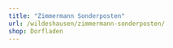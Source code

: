 ```yaml
---
title: "Zimmermann Sonderposten"
url: /wildeshausen/zimmermann-sonderposten/
shop: Dorfladen
---
```


